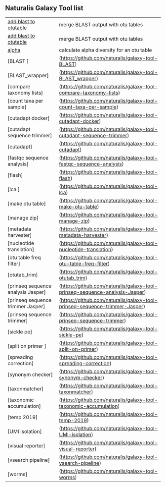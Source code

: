 ## Naturalis Galaxy Tool list

|              |              |
|------------- |:-------------|
|[add blast to otutable](https://github.com/naturalis/galaxy-tool-add-blast-to-otutable) | merge BLAST output with otu tables | 
|[add blast to otutable](https://github.com/naturalis/galaxy-tool-add-blast-to-otutable) | merge BLAST output with otu tables |
|[alpha](https://github.com/naturalis/galaxy-tool-alpha) | calculate alpha diversity for an otu table | 
|[BLAST ] | (https://github.com/naturalis/galaxy-tool-BLAST)  |
|[BLAST_wrapper] | (https://github.com/naturalis/galaxy-tool-BLAST_wrapper)  |
|[compare taxonomy lists] | (https://github.com/naturalis/galaxy-tool-compare-taxonomy-lists)  |
|[count taxa per sample] | (https://github.com/naturalis/galaxy-tool-count-taxa-per-sample)  |
|[cutadapt docker] | (https://github.com/naturalis/galaxy-tool-cutadapt-docker)  |
|[cutadapt sequence trimmer] | (https://github.com/naturalis/galaxy-tool-cutadapt-sequence-trimmer)  |
|[cutadapt] | (https://github.com/naturalis/galaxy-tool-cutadapt)  |
|[fastqc sequence analysis] | (https://github.com/naturalis/galaxy-tool-fastqc-sequence-analysis)  |
|[flash] | (https://github.com/naturalis/galaxy-tool-flash)  |
|[lca ] | (https://github.com/naturalis/galaxy-tool-lca)  |
|[make otu table] | (https://github.com/naturalis/galaxy-tool-make-otu-table)  |
|[manage zip] | (https://github.com/naturalis/galaxy-tool-manage-zip)  |
|[metadata harvester] | (https://github.com/naturalis/galaxy-tool-metadata-harvester)  |
|[nucleotide translation] | (https://github.com/naturalis/galaxy-tool-nucleotide-translation)  |
|[otu table freq filter] | (https://github.com/naturalis/galaxy-tool-otu-table-freq-filter)  |
|[otutab_trim] | (https://github.com/naturalis/galaxy-tool-otutab_trim)  |
|[prinseq sequence analysis Jasper] | (https://github.com/naturalis/galaxy-tool-prinseq-sequence-analysis-Jasper)  |
|[prinseq sequence trimmer Jasper] | (https://github.com/naturalis/galaxy-tool-prinseq-sequence-trimmer-Jasper)  |
|[prinseq sequence trimmer] | (https://github.com/naturalis/galaxy-tool-prinseq-sequence-trimmer)  |
|[sickle pe] | (https://github.com/naturalis/galaxy-tool-sickle-pe)  |
|[split on primer ] | (https://github.com/naturalis/galaxy-tool-split-on-primer)  |
|[spreading correction] | (https://github.com/naturalis/galaxy-tool-spreading-correction)  |
|[synonym checker] | (https://github.com/naturalis/galaxy-tool-synonym-checker)  |
|[taxonmatcher] | (https://github.com/naturalis/galaxy-tool-taxonmatcher)  |
|[taxonomic accumulation] | (https://github.com/naturalis/galaxy-tool-taxonomic-accumulation)  |
|[temp 2019] | (https://github.com/naturalis/galaxy-tool-temp-2019)  |
|[UMI isolation] | (https://github.com/naturalis/galaxy-tool-UMI-isolation)  |
|[visual reporter] | (https://github.com/naturalis/galaxy-tool-visual-reporter)  |
|[vsearch pipeline] | (https://github.com/naturalis/galaxy-tool-vsearch-pipeline)  |
|[worms] | (https://github.com/naturalis/galaxy-tool-worms)  |
